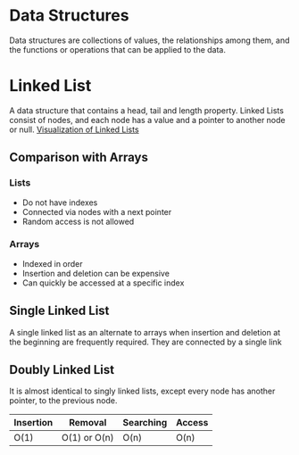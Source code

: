 # Data Structures

Data structures are collections of values, the relationships among them, and the functions or operations that can be applied to the data.

# Linked List

A data structure that contains a head, tail and length property. Linked Lists consist of nodes, and each node has a value and a pointer to another node or null. [Visualization of Linked Lists](https://visualgo.net/en/list)

## Comparison with Arrays

### Lists

- Do not have indexes
- Connected via nodes with a next pointer
- Random access is not allowed

### Arrays

- Indexed in order
- Insertion and deletion can be expensive
- Can quickly be accessed at a specific index

## Single Linked List

A single linked list as an alternate to arrays when insertion and deletion at the beginning are frequently required. They are connected by a single link

## Doubly Linked List

It is almost identical to singly linked lists, except every node has another pointer, to the previous node.

| Insertion | Removal      | Searching | Access |
| --------- | ------------ | --------- | ------ |
| O(1)      | O(1) or O(n) | O(n)      | O(n)   |

